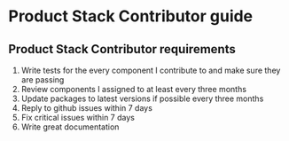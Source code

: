 # Product Stack Contributor guide

## Product Stack Contributor requirements

1. Write tests for the every component I contribute to and make sure they are passing
2. Review components I assigned to at least every three months
3. Update packages to latest versions if possible every three months
4. Reply to github issues within 7 days
5. Fix critical issues within 7 days
6. Write great documentation
